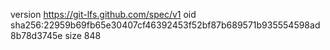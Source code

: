 version https://git-lfs.github.com/spec/v1
oid sha256:22959b69fb65e30407cf46392453f52bf87b689571b935554598ad8b78d3745e
size 848
